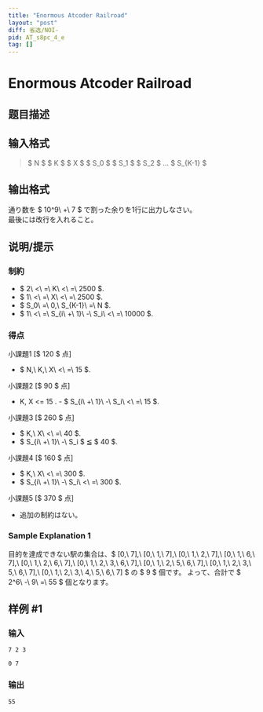 ```yaml
---
title: "Enormous Atcoder Railroad"
layout: "post"
diff: 省选/NOI-
pid: AT_s8pc_4_e
tag: []
---
```


# Enormous Atcoder Railroad

## 题目描述

[problemUrl]: https://atcoder.jp/contests/s8pc-4/tasks/s8pc_4_e



## 输入格式

> $ N $ $ K $ $ X $ $ S_0 $ $ S_1 $ $ S_2 $ ... $ S_{K-1} $

## 输出格式

通り数を $ 10^9\ +\ 7 $ で割った余りを1行に出力しなさい。  
 最後には改行を入れること。

## 说明/提示

### 制約

- $ 2\ <\ =\ K\ <\ =\ 2500 $.
- $ 1\ <\ =\ X\ <\ =\ 2500 $.
- $ S_0\ =\ 0,\ S_{K-1}\ =\ N $.
- $ 1\ <\ =\ S_{i\ +\ 1}\ -\ S_i\ <\ =\ 10000 $.

### 得点

 小課題1 \[$ 120 $ 点\]

- $ N,\ K,\ X\ <\ =\ 15 $.
 
 小課題2 \[$ 90 $ 点\]   
- K, X &lt;= 15
. - $ S_{i\ +\ 1}\ -\ S_i\ <\ =\ 15 $.
 
 小課題3 \[$ 260 $ 点\]   
- $ K,\ X\ <\ =\ 40 $.
- $ S_{i\ +\ 1}\ -\ S_i $ ≦ $ 40 $.
 
 小課題4 \[$ 160 $ 点\]   
- $ K,\ X\ <\ =\ 300 $.
- $ S_{i\ +\ 1}\ -\ S_i\ <\ =\ 300 $.
 
 小課題5 \[$ 370 $ 点\]   
- 追加の制約はない。

### Sample Explanation 1

目的を達成できない駅の集合は、$ [0,\ 7],\ [0,\ 1,\ 7],\ [0,\ 1,\ 2,\ 7],\ [0,\ 1,\ 6,\ 7],\ [0,\ 1,\ 2,\ 6,\ 7],\ [0,\ 1,\ 2,\ 3,\ 6,\ 7],\ [0,\ 1,\ 2,\ 5,\ 6,\ 7],\ [0,\ 1,\ 2,\ 3,\ 5,\ 6,\ 7],\ [0,\ 1,\ 2,\ 3,\ 4,\ 5,\ 6,\ 7] $ の $ 9 $ 個です。 よって、合計で $ 2^6\ -\ 9\ =\ 55 $ 個となります。

## 样例 #1

### 输入

```
7 2 3
0 7
```

### 输出

```
55
```

